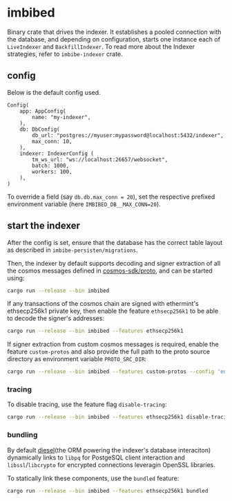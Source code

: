 # imbibed

Binary crate that drives the indexer. It establishes a pooled connection with the database, and depending on configuration, starts one instance each of `LiveIndexer` and `BackfillIndexer`. To read more about the Indexer strategies, refer to `imbibe-indexer` crate.

## config

Below is the default config used.
```
Config(
    app: AppConfig(
        name: "my-indexer",
    ),
    db: DbConfig(
        db_url: "postgres://myuser:mypassword@localhost:5432/indexer",
        max_conn: 10,
    ),
    indexer: IndexerConfig (
	    tm_ws_url: "ws://localhost:26657/websocket",
	    batch: 1000,
	    workers: 100,
    ),
)
```

To override a field (say `db.db.max_conn = 20`), set the respective prefixed environment variable (here `IMBIBED_DB__MAX_CONN=20`).


## start the indexer

After the config is set, ensure that the database has the correct table layout as described in `imbibe-persisten/migrations`.

Then, the indexer by default supports decoding and signer extraction of all the cosmos messages defined in [cosmos-sdk/proto](https://github.com/cosmos/cosmos-sdk/tree/v0.50.13/proto), and can be started using:

```bash
cargo run --release --bin imbibed
```

If any transactions of the cosmos chain are signed with ethermint's ethsecp256k1 private key, then enable the feature `ethsecp256k1` to be able to decode the signer's addresses:

```bash
cargo run --release --bin imbibed --features ethsecp256k1
```

If signer extraction from custom cosmos messages is required, enable the feature `custom-protos` and also provide the full path to the proto source directory as environment variable `PROTO_SRC_DIR`:

```bash
cargo run --release --bin imbibed --features custom-protos --config 'env.PROTO_SRC_DIR = "<full path to the directory>"'
```

### tracing

To disable tracing, use the feature flag `disable-tracing`:

```bash
cargo run --release --bin imbibed --features ethsecp256k1 disable-tracing
```

### bundling

By default [diesel](diesel.rs)(the ORM powering the indexer's database interaciton) dynamically links to `libpq` for PostgeSQL client interaction and `libssl`/`libcrypto` for encrypted connections leveragin OpenSSL libraries.

To statically link these components, use the `bundled` feature:

```bash
cargo run --release --bin imbibed --features ethsecp256k1 bundled
```

